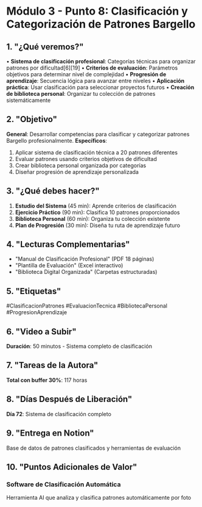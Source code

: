 # Módulo 3 - Punto 8: Clasificación y Categorización de Patrones Bargello

## 1. "¿Qué veremos?"
• **Sistema de clasificación profesional**: Categorías técnicas para organizar patrones por dificultad[6][19]
• **Criterios de evaluación**: Parámetros objetivos para determinar nivel de complejidad
• **Progresión de aprendizaje**: Secuencia lógica para avanzar entre niveles
• **Aplicación práctica**: Usar clasificación para seleccionar proyectos futuros
• **Creación de biblioteca personal**: Organizar tu colección de patrones sistemáticamente

## 2. "Objetivo"
**General**: Desarrollar competencias para clasificar y categorizar patrones Bargello profesionalmente.
**Específicos**:
1. Aplicar sistema de clasificación técnica a 20 patrones diferentes
2. Evaluar patrones usando criterios objetivos de dificultad
3. Crear biblioteca personal organizada por categorías
4. Diseñar progresión de aprendizaje personalizada

## 3. "¿Qué debes hacer?"
1. **Estudio del Sistema** (45 min): Aprende criterios de clasificación
2. **Ejercicio Práctico** (90 min): Clasifica 10 patrones proporcionados
3. **Biblioteca Personal** (60 min): Organiza tu colección existente
4. **Plan de Progresión** (30 min): Diseña tu ruta de aprendizaje futuro

## 4. "Lecturas Complementarias"
- "Manual de Clasificación Profesional" (PDF 18 páginas)
- "Plantilla de Evaluación" (Excel interactivo)
- "Biblioteca Digital Organizada" (Carpetas estructuradas)

## 5. "Etiquetas"
#ClasificacionPatrones #EvaluacionTecnica #BibliotecaPersonal #ProgresionAprendizaje

## 6. "Video a Subir"
**Duración**: 50 minutos - Sistema completo de clasificación

## 7. "Tareas de la Autora"
**Total con buffer 30%**: 117 horas

## 8. "Días Después de Liberación"
**Día 72**: Sistema de clasificación completo

## 9. "Entrega en Notion"
Base de datos de patrones clasificados y herramientas de evaluación

## 10. "Puntos Adicionales de Valor"
### Software de Clasificación Automática
Herramienta AI que analiza y clasifica patrones automáticamente por foto